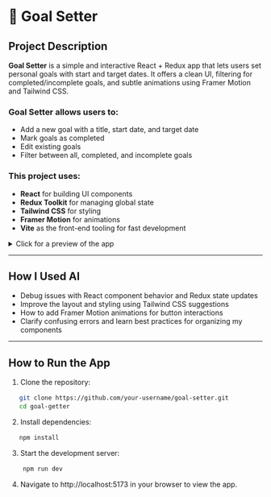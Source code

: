 # **🎯 Goal Setter**

## **Project Description**

**Goal Setter** is a simple and interactive React + Redux app that lets users set personal goals with start and target dates. It offers a clean UI, filtering for completed/incomplete goals, and subtle animations using Framer Motion and Tailwind CSS.

### **Goal Setter allows users to:**
- Add a new goal with a title, start date, and target date
- Mark goals as completed
- Edit existing goals
- Filter between all, completed, and incomplete goals

### **This project uses:**
- **React** for building UI components
- **Redux Toolkit** for managing global state
- **Tailwind CSS** for styling
- **Framer Motion** for animations
- **Vite** as the front-end tooling for fast development

<details>
  <summary>Click for a preview of the app</summary>

  ![Goal Setter Screenshot](./goal-getter/src/assets/goal_setter.png)  
  ![Goal Example](./goal-getter/src/assets/goal_example.png)

</details>

---

## How I Used AI
- Debug issues with React component behavior and Redux state updates
- Improve the layout and styling using Tailwind CSS suggestions
- How to add Framer Motion animations for button interactions
- Clarify confusing errors and learn best practices for organizing my components

---

## How to Run the App

1. Clone the repository:

```sh
   git clone https://github.com/your-username/goal-setter.git
   cd goal-getter
```

2. Install dependencies:

```sh
   npm install
```

3. Start the development server:

```sh
    npm run dev
```

4. Navigate to http://localhost:5173 in your browser to view the app.




